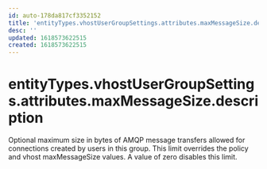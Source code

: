 ```yaml
---
id: auto-178da817cf3352152
title: 'entityTypes.vhostUserGroupSettings.attributes.maxMessageSize.description'
desc: ''
updated: 1618573622515
created: 1618573622515
---
```

# entityTypes.vhostUserGroupSettings.attributes.maxMessageSize.description

Optional maximum size in bytes of AMQP message transfers allowed for connections created by users in this group. This limit overrides the policy and vhost maxMessageSize values. A value of zero disables this limit.